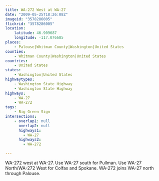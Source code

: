 ```yaml
---
title: WA-272 West at WA-27
date: "2009-05-25T18:26:08Z"
imageid: "3578286005"
flickrid: "3578286005"
location:
    latitude: 46.909687
    longitude: -117.076685
places:
    - Palouse|Whitman County|Washington|United States
counties:
    - Whitman County|Washington|United States
countries:
    - United States
states:
    - Washington|United States
highwaytypes:
    - Washington State Highway
    - Washington State Highway
highways:
    - WA-27
    - WA-272
tags:
    - Big Green Sign
intersections:
    - overlap1: null
      overlap2: null
      highways1:
        - WA-27
      highways2:
        - WA-272

---
```

WA-272 west at WA-27. Use WA-27 south for Pullman. Use WA-27 North/WA-272 West for Colfax and Spokane. WA-272 joins WA-27 north through Palouse.